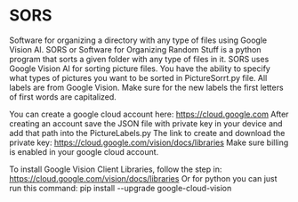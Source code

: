 # SORS
Software for organizing a directory with any type of files using Google Vision AI.
SORS or Software for Organizing Random Stuff is a python program that sorts a given folder with any type of files in it.
SORS uses Google Vision AI for sorting picture files. 
You have the ability to specify what types of pictures you want to be sorted in PictureSorrt.py file. All labels are from Google Vision.
Make sure for the new labels the first letters of first words are capitalized.

You can create a google cloud account here: https://cloud.google.com
After creating an account save the JSON file with private key in your device and add that path into the PictureLabels.py
The link to create and download the private key: https://cloud.google.com/vision/docs/libraries
Make sure billing is enabled in your google cloud account. 

To install Google Vision Client Libraries, follow the step in: https://cloud.google.com/vision/docs/libraries
Or for python you can just run this command: pip install --upgrade google-cloud-vision

